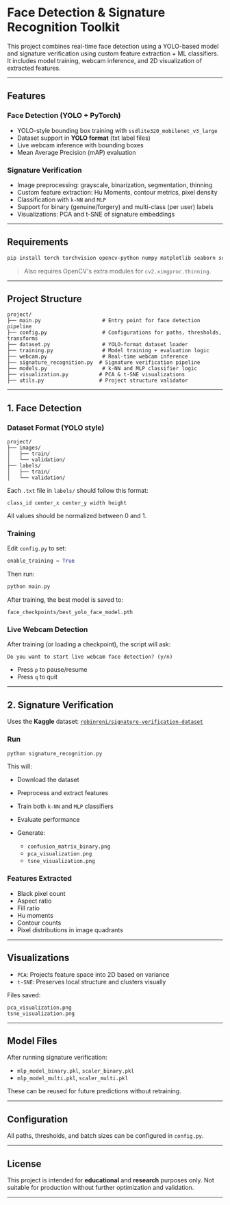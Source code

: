 # Face Detection & Signature Recognition Toolkit

This project combines real-time face detection using a YOLO-based model and signature verification using custom feature extraction + ML classifiers. It includes model training, webcam inference, and 2D visualization of extracted features.

---

## Features

### Face Detection (YOLO + PyTorch)

* YOLO-style bounding box training with `ssdlite320_mobilenet_v3_large`
* Dataset support in **YOLO format** (txt label files)
* Live webcam inference with bounding boxes
* Mean Average Precision (mAP) evaluation

### Signature Verification

* Image preprocessing: grayscale, binarization, segmentation, thinning
* Custom feature extraction: Hu Moments, contour metrics, pixel density
* Classification with `k-NN` and `MLP`
* Support for binary (genuine/forgery) and multi-class (per user) labels
* Visualizations: PCA and t-SNE of signature embeddings

---

## Requirements

```bash
pip install torch torchvision opencv-python numpy matplotlib seaborn scikit-learn torchmetrics kagglehub joblib
```

> Also requires OpenCV's extra modules for `cv2.ximgproc.thinning`.

---

## Project Structure

```
project/
├── main.py                    # Entry point for face detection pipeline
├── config.py                  # Configurations for paths, thresholds, transforms
├── dataset.py                 # YOLO-format dataset loader
├── training.py                # Model training + evaluation logic
├── webcam.py                  # Real-time webcam inference
├── signature_recognition.py  # Signature verification pipeline
├── models.py                  # k-NN and MLP classifier logic
├── visualization.py          # PCA & t-SNE visualizations
├── utils.py                  # Project structure validator
```

---

## 1. Face Detection

### Dataset Format (YOLO style)

```
project/
├── images/
│   ├── train/
│   └── validation/
├── labels/
│   ├── train/
│   └── validation/
```

Each `.txt` file in `labels/` should follow this format:

```
class_id center_x center_y width height
```

All values should be normalized between 0 and 1.

### Training

Edit `config.py` to set:

```python
enable_training = True
```

Then run:

```bash
python main.py
```

After training, the best model is saved to:

```
face_checkpoints/best_yolo_face_model.pth
```

### Live Webcam Detection

After training (or loading a checkpoint), the script will ask:

```
Do you want to start live webcam face detection? (y/n)
```

* Press `p` to pause/resume
* Press `q` to quit

---

## 2. Signature Verification

Uses the **Kaggle** dataset: [`robinreni/signature-verification-dataset`](https://www.kaggle.com/datasets/robinreni/signature-verification-dataset)

### Run

```bash
python signature_recognition.py
```

This will:

* Download the dataset
* Preprocess and extract features
* Train both `k-NN` and `MLP` classifiers
* Evaluate performance
* Generate:

  * `confusion_matrix_binary.png`
  * `pca_visualization.png`
  * `tsne_visualization.png`

### Features Extracted

* Black pixel count
* Aspect ratio
* Fill ratio
* Hu moments
* Contour counts
* Pixel distributions in image quadrants

---

## Visualizations

* `PCA`: Projects feature space into 2D based on variance
* `t-SNE`: Preserves local structure and clusters visually

Files saved:

```
pca_visualization.png
tsne_visualization.png
```

---

## Model Files

After running signature verification:

* `mlp_model_binary.pkl`, `scaler_binary.pkl`
* `mlp_model_multi.pkl`, `scaler_multi.pkl`

These can be reused for future predictions without retraining.

---

## Configuration

All paths, thresholds, and batch sizes can be configured in `config.py`.

---

## License

This project is intended for **educational** and **research** purposes only. Not suitable for production without further optimization and validation.

---
